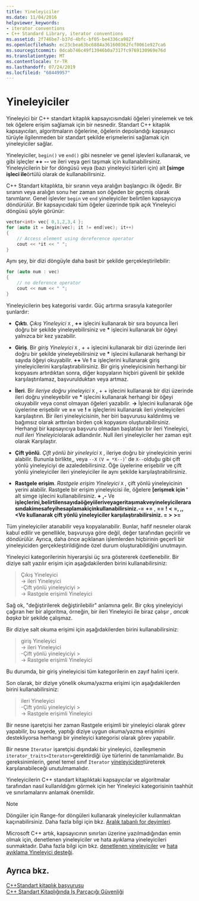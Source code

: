 ```yaml
---
title: Yineleyiciler
ms.date: 11/04/2016
helpviewer_keywords:
- iterator conventions
- C++ Standard Library, iterator conventions
ms.assetid: 2f746be7-b37d-4bfc-bf05-be4336ca982f
ms.openlocfilehash: ec23cbea63bc6884a361600362fcf0061e927ca6
ms.sourcegitcommit: 0dcab746c49f13946b0a7317fc9769130969e76d
ms.translationtype: MT
ms.contentlocale: tr-TR
ms.lasthandoff: 07/24/2019
ms.locfileid: "68449957"
---
```

# <a name="iterators"></a>Yineleyiciler

Yineleyici bir C++ standart kitaplık kapsayıcısındaki öğeleri yinelemek ve tek tek öğelere erişim sağlamak için bir nesnedir. Standart C++ kitaplık kapsayıcıları, algoritmaların öğelerine, öğelerin depolandığı kapsayıcı türüyle ilgilenmeden bir standart şekilde erişmelerini sağlamak için yineleyiciler sağlar.

Yineleyiciler, `begin()` ve `end()` gibi nesneler ve genel işlevleri kullanarak, ve gibi işleçler **++** **--** ve ileri veya geri taşımak için kullanabilirsiniz. Yineleyicilerin bir for döngüsü veya (bazı yineleyici türleri için) alt  **\[simge işleci ile**örtülü olarak de kullanabilirsiniz.

C++ Standart kitaplıkta, bir sıranın veya aralığın başlangıcı ilk öğedir. Bir sıranın veya aralığın sonu her zaman son öğeden bir geçmiş olarak tanımlanır. Genel işlevler `begin` ve `end` yineleyiciler belirtilen kapsayıcıya döndürülür. Bir kapsayıcıdaki tüm öğeler üzerinde tipik açık Yineleyici döngüsü şöyle görünür:

```cpp
vector<int> vec{ 0,1,2,3,4 };
for (auto it = begin(vec); it != end(vec); it++)
{
    // Access element using dereference operator
    cout << *it << " ";
}
```

Aynı şey, bir dizi döngüyle daha basit bir şekilde gerçekleştirilebilir:

```cpp
for (auto num : vec)
{
    // no deference operator
    cout << num << " ";
}
```

Yineleyicilerin beş kategorisi vardır. Güç artırma sırasıyla kategoriler şunlardır:

- **Çıktı**. *Çıkış Yineleyici* `X` , **++** işlecini kullanarak bir sıra boyunca İleri doğru bir şekilde yineleyebilirsiniz ve __\*__ işlecini kullanarak bir öğeyi yalnızca bir kez yazabilir.

- **Giriş**. Bir *giriş Yineleyici* `X` , + + işlecini kullanarak bir dizi üzerinde ileri doğru bir şekilde yineleyebilirsiniz ve **&ast;** işlecini kullanarak herhangi bir sayıda öğeyi okuyabilir. **++** Ve **! =** işleçlerini kullanarak giriş yineleyicilerini karşılaştırabilirsiniz. Bir giriş yineleyicisinin herhangi bir kopyasını artırdıktan sonra, diğer kopyaların hiçbiri güvenli bir şekilde karşılaştırılamaz, başvurulduktan veya artmaz.

- **İleri**. Bir *ileriye doğru yineleyici* `X` , + + işlecini kullanarak bir dizi üzerinde ileri doğru yineleyebilir ve **&ast;** işlecini kullanarak herhangi bir öğeyi okuyabilir veya const olmayan öğeleri yazabilir. **->** İşlecini kullanarak öğe üyelerine erişebilir ve **==** ve **! =** işleçlerini kullanarak ileri yineleyicileri karşılaştırın. Bir ileri yineleyicisinin, her biri başvurusu kaldırılmış ve bağımsız olarak arttırılan birden çok kopyasını oluşturabilirsiniz. Herhangi bir kapsayıcıya başvuru olmadan başlatılan bir ileri Yineleyici, *null ileri Yineleyici*olarak adlandırılır. Null ileri yineleyiciler her zaman eşit olarak Karşılaştır.

- **Çift yönlü**. *Çift yönlü bir yineleyici* `X` , ileriye doğru bir yineleyicinin yerini alabilir. Bununla birlikte,, veya `--X` `(V = *X--)`' de `X--`olduğu gibi çift yönlü yineleyiciyi de azaledebilirsiniz. Öğe üyelerine erişebilir ve çift yönlü yineleyiciler ileri yineleyiciler ile aynı şekilde karşılaştırabilirsiniz.

- **Rastgele erişim**. *Rastgele erişim Yineleyici* `X` , çift yönlü yineleyicinin yerini alabilir. Rastgele bir erişim yineleyicisi ile, öğelere  **\[erişmek için '** alt simge işlecini kullanabilirsiniz. **+** **,-** Ve **işleçlerini,belirtilensayıdaöğeyiileriveyageritaşımakveyineleyicilerarasındakimesafeyihesaplamakiçinkullanabilirsiniz.-=** **+=** , **==** **!** **\<** **=, ,,\<Ve kullanarak çift yönlü yineleyiciler karşılaştırabilirsiniz. =**  **>** **>=**

Tüm yineleyiciler atanabilir veya kopyalanabilir. Bunlar, hafif nesneler olarak kabul edilir ve genellikle, başvuruya göre değil, değer tarafından geçirilir ve döndürülür. Ayrıca, daha önce açıklanan işlemlerden hiçbirinin geçerli bir yineleyiciden gerçekleştirildiğinde özel durum oluşturabildiğini unutmayın.

Yineleyici kategorilerinin hiyerarşisi üç sıra göstererek özetlenebilir. Bir diziye salt yazılır erişim için aşağıdakilerden birini kullanabilirsiniz:

> Çıkış Yineleyici \
> -> ileri Yineleyici \
> -Çift yönlü yineleyiciyi > \
> -> Rastgele erişimli Yineleyici

Sağ ok, "değiştirilerek değiştirilebilir" anlamına gelir. Bir çıkış yineleyiciyi çağıran her bir algoritma, örneğin, bir ileri Yineleyici ile biraz çalışır *, ancak başka* bir şekilde çalışmaz.

Bir diziye salt okuma erişimi için aşağıdakilerden birini kullanabilirsiniz:

> giriş Yineleyici \
> -> ileri Yineleyici \
> -Çift yönlü yineleyiciyi > \
> -> Rastgele erişimli Yineleyici

Bu durumda, bir giriş yineleyicisi tüm kategorilerin en zayıf halini içerir.

Son olarak, bir diziye yönelik okuma/yazma erişimi için aşağıdakilerden birini kullanabilirsiniz:

> ileri Yineleyici \
> -Çift yönlü yineleyiciyi > \
> -> Rastgele erişimli Yineleyici

Bir nesne işaretçisi her zaman Rastgele erişimli bir yineleyici olarak görev yapabilir, bu sayede, yaptığı diziye uygun okuma/yazma erişimini destekliyorsa herhangi bir yineleyici kategorisi olarak görev yapabilir.

Bir nesne `Iterator` işaretçisi dışındaki bir yineleyici, özelleşmenin `iterator_traits<Iterator>`gerektirdiği üye türlerini de tanımlamalıdır. Bu gereksinimlerin, genel temel sınıf `Iterator` [yineleyiciden](../standard-library/iterator-struct.md)türeterek karşılanabileceği unutulmamalıdır.

Yineleyicilerin C++ standart kitaplıktaki kapsayıcılar ve algoritmalar tarafından nasıl kullanıldığını görmek için her Yineleyici kategorisinin taahhüt ve sınırlamalarını anlamak önemlidir.

> [!NOTE]
> Döngüler için Range-for döngüleri kullanarak yineleyiciler kullanmaktan kaçınabilirsiniz. Daha fazla bilgi için bkz. [Aralık tabanlı for deyimleri](../cpp/range-based-for-statement-cpp.md).

Microsoft C++ artık, kapsayıcının sınırları üzerine yazılmadığından emin olmak için, denetlenen yineleyiciler ve hata ayıklama yineleyicileri sunmaktadır. Daha fazla bilgi için bkz. [denetlenen yineleyiciler](../standard-library/checked-iterators.md) ve [hata ayıklama Yineleyici desteği](../standard-library/debug-iterator-support.md).

## <a name="see-also"></a>Ayrıca bkz.

[C++Standart kitaplık başvurusu](../standard-library/cpp-standard-library-reference.md)\
[C++ Standart Kitaplığında İş Parçacığı Güvenliği](../standard-library/thread-safety-in-the-cpp-standard-library.md)
